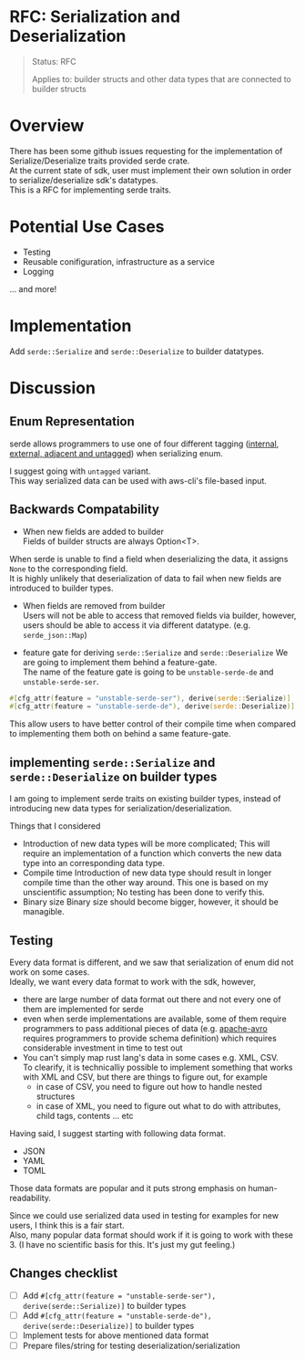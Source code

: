 <!-- Give your RFC a descriptive name saying what it would accomplish or what feature it defines -->
RFC: Serialization and Deserialization
=============

<!-- RFCs start with the "RFC" status and are then either "Implemented" or "Rejected".  -->
> Status: RFC
>
> Applies to: builder structs and other data types that are connected to builder structs

# Overview
There has been some github issues requesting for the implementation of Serialize/Deserialize traits provided serde crate.  
At the current state of sdk, user must implement their own solution in order to serialize/deserialize sdk's datatypes.  
This is a RFC for implementing serde traits.

# Potential Use Cases
- Testing
- Reusable conifiguration, infrastructure as a service
- Logging
 
... and more!

# Implementation
Add `serde::Serialize` and `serde::Deserialize` to builder datatypes.

# Discussion
## Enum Representation 
serde allows programmers to use one of four different tagging ([internal, external, adjacent and untagged](https://serde.rs/enum-representations.html)) when serializing enum.  

I suggest going with `untagged` variant.  
This way serialized data can be used with aws-cli's file-based input.  

## Backwards Compatability
- When new fields are added to builder  
Fields of builder structs are always Option\<T>.

When serde is unable to find a field when deserializing the data, it assigns `None` to the corresponding field.  
It is highly unlikely that deserialization of data to fail when new fields are introduced to builder types.

- When fields are removed from builder   
Users will not be able to access that removed fields via builder, however, users should be able to access it via different datatype. (e.g. `serde_json::Map`)

- feature gate for deriving `serde::Serialize` and `serde::Deserialize`
We are going to implement them behind a feature-gate.  
The name of the feature gate is going to be `unstable-serde-de` and `unstable-serde-ser`.
```rust
#[cfg_attr(feature = "unstable-serde-ser"), derive(serde::Serialize)]
#[cfg_attr(feature = "unstable-serde-de"), derive(serde::Deserialize)]
```

This allow users to have better control of their compile time when compared to implementing them both on behind a same feature-gate.

## implementing `serde::Serialize` and `serde::Deserialize` on builder types

I am going to implement serde traits on existing builder types, instead of introducing new data types for serialization/deserialization.

Things that I considered
- Introduction of new data types will be more complicated; This will require an implementation of a function which converts the new data type into an corresponding data type.
- Compile time
Introduction of new data type should result in longer compile time than the other way around.
This one is based on my unscientific assumption; No testing has been done to verify this.
- Binary size
Binary size should become bigger, however, it should be managible.
 

## Testing
Every data format is different, and we saw that serialization of enum did not work on some cases.  
Ideally, we want every data format to work with the sdk, however,
- there are large number of data format out there and not every one of them are implemented for serde
- even when serde implementations are available, some of them require programmers to pass additional pieces of data (e.g. [apache-avro](https://docs.rs/apache-avro/latest/apache_avro/) requires programmers to provide schema definition) which requires considerable investment in time to test out
- You can't simply map rust lang's data in some cases e.g. XML, CSV.  
  To clearify, it is technicalliy possible to implement something that works with XML and CSV, but there are things to figure out, for example
    - in case of CSV, you need to figure out how to handle nested structures
    - in case of XML, you need to figure out what to do with attributes, child tags, contents ... etc

Having said, I suggest starting with following data format.
- JSON
- YAML
- TOML
  
Those data formats are popular and it puts strong emphasis on human-readability.  

Since we could use serialized data used in testing for examples for new users, I think this is a fair start.  
Also, many popular data format should work if it is going to work with these 3. (I have no scientific basis for this. It's just my gut feeling.)

Changes checklist
-----------------

- [ ] Add `#[cfg_attr(feature = "unstable-serde-ser"), derive(serde::Serialize)]` to builder types
- [ ] Add `#[cfg_attr(feature = "unstable-serde-de"), derive(serde::Deserialize)]` to builder types
- [ ] Implement tests for above mentioned data format
- [ ] Prepare files/string for testing deserialization/serialization